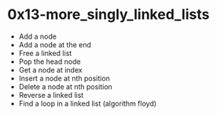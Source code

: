 # 0x13-more_singly_linked_lists
* Add a node
* Add a node at the end
* Free a linked list
* Pop the head node
* Get a node at index
* Insert a node at nth position
* Delete a node at nth position
* Reverse a linked list
* Find a loop in a linked list (algorithm floyd)
